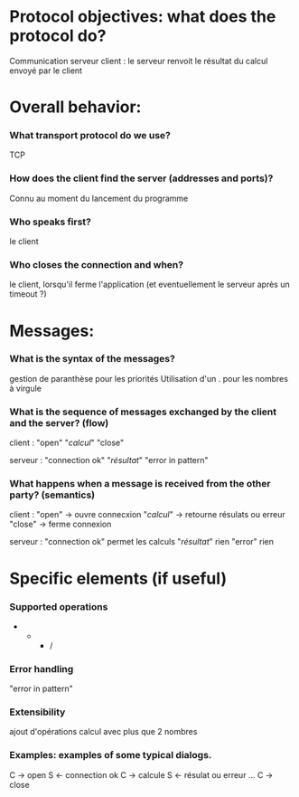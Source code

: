 # Protocol objectives: what does the protocol do?

Communication serveur client : le serveur renvoit le résultat du calcul envoyé par le client

# Overall behavior:
### What transport protocol do we use?

TCP

### How does the client find the server (addresses and ports)?

Connu au moment du lancement du programme

### Who speaks first?

le client

### Who closes the connection and when?

le client, lorsqu'il ferme l'application (et eventuellement le serveur après un timeout ?)

# Messages:
### What is the syntax of the messages?

gestion de paranthèse pour les priorités
Utilisation d'un . pour les nombres à virgule

### What is the sequence of messages exchanged by the client and the server? (flow)

client :
"open"
"*calcul*"
"close"

serveur :
"connection ok"
"*résultat*"
"error in pattern"

### What happens when a message is received from the other party? (semantics)

client :
"open" -> ouvre connecxion
"*calcul*" -> retourne résulats ou erreur
"close" -> ferme connexion

serveur :
"connection ok" permet les calculs
"*résultat*" rien
"error" rien

# Specific elements (if useful)
### Supported operations
+ - * /
### Error handling

"error in pattern"

### Extensibility

ajout d'opérations
calcul avec plus que 2 nombres

### Examples: examples of some typical dialogs.

C -> open
S <- connection ok
C -> calcule
S <- résulat ou erreur
...
C -> close